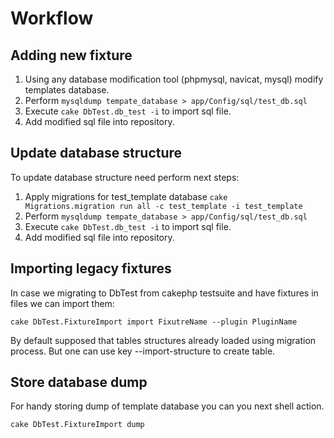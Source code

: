 Workflow
=======

Adding new fixture
-------------------------

1. Using any database modification tool (phpmysql, navicat, mysql) modify templates database.
2. Perform `mysqldump tempate_database > app/Config/sql/test_db.sql`
3. Execute `cake DbTest.db_test -i` to import sql file.
4. Add modified sql file into repository.

Update database structure
------------------------------------

To update database structure need perform next steps:

1. Apply migrations for test_template database `cake  Migrations.migration run all -c test_template -i test_template`
2. Perform `mysqldump tempate_database > app/Config/sql/test_db.sql`
3. Execute `cake DbTest.db_test -i` to import sql file.
4. Add modified sql file into repository.

Importing legacy fixtures
---------------------------------

In case we migrating to DbTest from cakephp testsuite and have fixtures in files
we can import them:

```
cake DbTest.FixtureImport import FixutreName --plugin PluginName
```

By default supposed that tables structures already loaded using migration process.
But one can use key --import-structure to create table.

Store database dump
-----------------------------

For handy storing dump of template database you can you next shell action.

```
cake DbTest.FixtureImport dump
```
